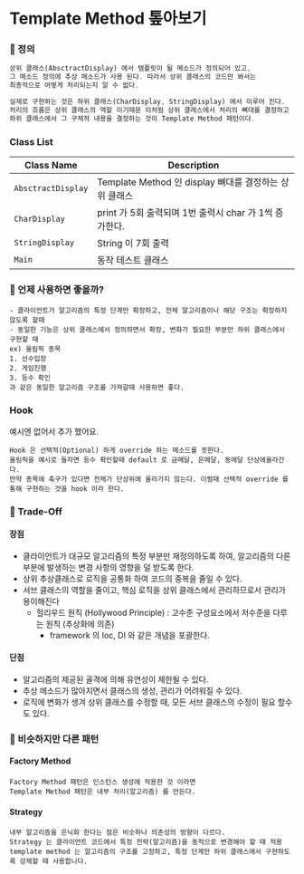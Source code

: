 # Template Method 톺아보기

### 📖 정의

```dart
상위 클래스(AbsctractDisplay) 에서 템플릿이 될 메소드가 정의되어 있고,
그 메소드 정의에 추상 메소드가 사용 된다. 따라서 상위 클래스의 코드만 봐서는 
최종적으로 어떻게 처리되는지 알 수 없다.

실제로 구현하는 것은 하위 클래스(CharDisplay, StringDisplay) 에서 이루어 진다.
처리의 흐름은 상위 클래스의 역할 이기때문 이처럼 상위 클래스에서 처리의 뼈대를 결정하고
하위 클래스에서 그 구체적 내용을 결정하는 것이 Template Method 패턴이다.
```

### Class List
| Class Name         | Description                                |
|--------------------|--------------------------------------------|
| `AbsctractDisplay` | Template Method 인 display  뼈대를 결정하는 상위 클래스 |
| `CharDisplay`      | print 가 5회 출력되며 1번 출력시 char 가 1씩 증가한다.     |
| `StringDisplay`    | String 이 7회 출력                             |
| `Main`             | 동작 테스트 클래스                                 |


### 🤯 언제 사용하면 좋을까?
```
- 클라이언트가 알고리즘의 특정 단계만 확장하고, 전체 알고리즘이나 해당 구조는 확장하지 않도록 할때
- 동일한 기능은 상위 클래스에서 정의하면서 확장, 변화가 필요한 부분만 하위 클래스에서 구현할 때
ex) 올림픽 종목
1. 선수입장
2. 게임진행
3. 등수 확인
과 같은 동일한 알고리즘 구조를 가져갈때 사용하면 좋다.  
```
### Hook
예시엔 없어서 추가 했어요.
```
Hook 은 선택적(Optional) 하게 override 하는 메소드를 뜻한다.
올림픽을 예시로 들자면 등수 확인할때 default 로 금메달, 은메달, 동메달 단상에올라간다.
만약 종목에 축구가 있다면 전체가 단상위에 올라가지 않는다. 이럴때 선택적 override 를 통해 구현하는 것을 hook 이라 한다.
```

### 🤼‍ Trade-Off
#### 장점
- 클라이언트가 대규모 알고리즘의 특정 부분만 재정의하도록 하여, 알고리즘의 다른 부분에 발생하는 변경 사항의 영향을 덜 받도록 한다.
- 상위 추상클래스로 로직을 공통화 하여 코드의 중복을 줄일 수 있다.
- 서브 클래스의 역할을 줄이고, 핵심 로직을 상위 클래스에서 관리하므로서 관리가 용이해진다
  - 헐리우드 원칙 (Hollywood Principle) : 고수준 구성요소에서 저수준을 다루는 원칙 (추상화에 의존)
    - framework 의 Ioc, DI 와 같은 개념을 포괄한다.

#### 단점
- 알고리즘의 제공된 골격에 의해 유연성이 제한될 수 있다.
- 추상 메소드가 많아지면서 클래스의 생성, 관리가 어려워질 수 있다.
- 로직에 변화가 생겨 상위 클래스를 수정할 때, 모든 서브 클래스의 수정이 필요 할수도 있다.

### 🤔 비슷하지만 다른 패턴
#### Factory Method
```
Factory Method 패턴은 인스턴스 생성에 적용한 것 이라면
Template Method 패턴은 내부 처리(알고리즘) 를 만든다. 
```

#### Strategy
```
내부 알고리즘을 은닉화 한다는 점은 비슷하나 의존성의 방향이 다르다.
Strategy 는 클라이언트 코드에서 특정 전략(알고리즘)을 동적으로 변경해야 할 때 적용
template method 는 알고리즘의 구조를 고정하고, 특정 단계만 하위 클래스에서 구현하도록 강제할 때 사용합니다.
```